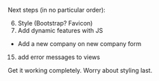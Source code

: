 Next steps (in no particular order):



6. Style (Bootstrap? Favicon)
14. Add dynamic features with JS

 - Add a new company on new company form

15. add error messages to views


Get it working completely. Worry about styling last.
